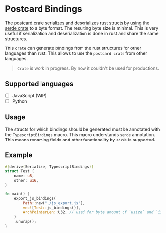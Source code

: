 # Postcard Bindings

The [postcard crate](https://github.com/jamesmunns/postcard) serializes and deserializes rust structs by using the [serde crate](https://github.com/serde-rs/serde) to a byte format. The resulting byte size is minimal. This is very useful if serialization and deserialization is done in rust and share the same structures.

This `crate` can generate bindings from the rust structures for other languages than rust. This allows to use the `postcard crate` from other languages.

> `Crate` is work in progress. By now it couldn't be used for productions.

## Supported languages

- [ ] JavaScript (WIP)
- [ ] Python

## Usage

The structs for which bindings should be generated must be annotated with the `TypescriptBindings` macro. This macro understands `serde` annotation. This means renaming fields and other functionality by `serde` is supported.

## Example

```rust
#[derive(Serialize, TypescriptBindings)]
struct Test {
    name: u8,
    other: u16,
}

fn main() {
    export_js_bindings(
        Path::new("./js_export.js"),
        vec![Test::js_bindings()],
        ArchPointerLen::U32, // used for byte amount of `usize` and `isize`
    )
    .unwrap();
}
```